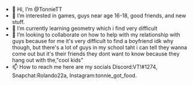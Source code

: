 - 👋 Hi, I’m @TonnieTT
- 👀 I’m interested in games, guys near age 16-18, good friends, and new stuff.
- 🌱 I’m currently learning geometry which i find very difficult
- 💞️ I’m looking to collaborate on how to help with my relationship with guys because for me it's very difficult to find a boyfriend idk why though, but there's a lot of guys in my school taht i can tell they wanna come out but it's their friends they dont want to know because they hang out with the,"cool kids"
- 📫 How to reach me here are my socials Discord:VT!#1274, Snapchat:Rolando22a, Instagram:tonnie_got_food.

<!---
TonnieTT/TonnieTT is a ✨ special ✨ repository because its `README.md` (this file) appears on your GitHub profile.
You can click the Preview link to take a look at your changes.
--->
